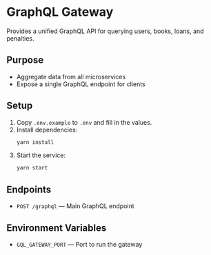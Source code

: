 # GraphQL Gateway

Provides a unified GraphQL API for querying users, books, loans, and penalties.

## Purpose
- Aggregate data from all microservices
- Expose a single GraphQL endpoint for clients

## Setup
1. Copy `.env.example` to `.env` and fill in the values.
2. Install dependencies:
   ```sh
   yarn install
   ```
3. Start the service:
   ```sh
   yarn start
   ```

## Endpoints
- `POST /graphql` — Main GraphQL endpoint

## Environment Variables
- `GQL_GATEWAY_PORT` — Port to run the gateway
